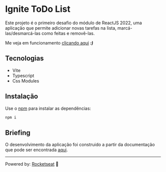 # Ignite ToDo List

Este projeto é o primeiro desafio do módulo de ReactJS 2022, uma aplicação que permite adicionar novas tarefas na lista,
marcá-las/desmarcá-las como feitas e removê-las.

Me veja em funcionamento [clicando aqui][] ***:)***

## Tecnologias

- Vite
- Typescript
- Css Modules

## Instalação

Use o [npm] para instalar as dependências:

```bash
npm i
```

## Briefing

O desenvolvimento da aplicação foi construido a partir da documentação que pode ser encontrada [aqui][].

---

Powered by: [Rocketseat][] 🚀

[Rocketseat]: https://www.rocketseat.com.br/
[clicando aqui]: https://o-igor-trentini.github.io/ignite-todo-list/
[npm]: https://www.npmjs.com/
[aqui]: https://efficient-sloth-d85.notion.site/Desafio-01-Praticando-os-conceitos-do-ReactJS-91fd63dd1a5b4a2796152de293ec1074
